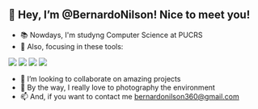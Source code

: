 ## 👋 Hey, I’m @BernardoNilson! Nice to meet you!
- 📚 Nowdays, I'm studyng Computer Science at PUCRS
- 🌱 Also, focusing in these tools:
 <p>
      
  <img src="https://img.shields.io/badge/HTML5-E34F26?style=for-the-badge&logo=html5&logoColor=white">
  <img src="https://img.shields.io/badge/CSS3-1572B6?style=for-the-badge&logo=css3&logoColor=white">
  <img src="https://img.shields.io/badge/Java-ED8B00?style=for-the-badge&logo=openjdk&logoColor=white">
  <img src="https://img.shields.io/badge/Visual_Studio_Code-0078D4?style=for-the-badge&logo=visual%20studio%20code&logoColor=white">
  </p>
 
- 💞️ I’m looking to collaborate on amazing projects
- 👀 By the way, I really love to photography the environment
- 📫 And, if you want to contact me bernardonilson360@gmail.com


